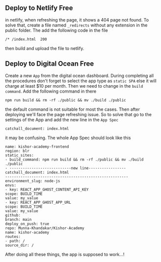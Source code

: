 ## Deploy to Netlify Free

in netlify, when refreshing the page, it shows a 404 page not found.
To solve that, create a file named `_redirects` without any extension in the public folder. The add the following code in the file

    /* /index.html  200

then build and upload the file to netlify.

## Deploy to Digital Ocean Free

Create a new `App` from the digital ocean dashboard. During completing all the procedures don't forget to select the app type as `static SPA` else it will charge at least $10 per month.
Then we need to change in the `build command`. Add the following command in there

    npm run build && rm -rf ./public && mv ./build ./public

the default command is not suitable for most the cases. Then after deploying we'll face the page refreshing issue. So to solve that go to the settings of the App and add the new line in the `App Spec`

    catchall_document: index.html

it may be confusing. The whole App Spec should look like this

    name: kishor-academy-frontend
    region: blr
    static_sites:
    - build_command: npm run build && rm -rf ./public && mv ./build ./public
    - ----------------------------new line-----------------
    catchall_document: index.html
    --------------------------------------------------------
    environment_slug: node-js
    envs:
    - key: REACT_APP_GHOST_CONTENT_API_KEY
    scope: BUILD_TIME
    value: my_value
    - key: REACT_APP_GHOST_APP_URL
    scope: BUILD_TIME
    value: my_value
    github:
    branch: main
    deploy_on_push: true
    repo: Munna-Khandakar/Kishor-Academy
    name: kishor-academy
    routes:
    - path: /
    source_dir: /

After doing all these things, the app is supposed to work...!
